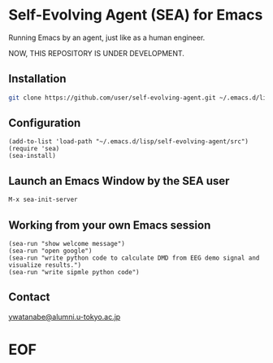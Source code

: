 <!-- ---
!-- title: ./self-evolving-agent/README.md
!-- author: ywatanabe
!-- date: 2024-12-06 03:38:03
!-- --- -->


# Self-Evolving Agent (SEA) for Emacs

Running Emacs by an agent, just like as a human engineer.

NOW, THIS REPOSITORY IS UNDER DEVELOPMENT.

## Installation

```bash
git clone https://github.com/user/self-evolving-agent.git ~/.emacs.d/lisp/self-evolving-agent
```

## Configuration
```elisp
(add-to-list 'load-path "~/.emacs.d/lisp/self-evolving-agent/src")
(require 'sea)
(sea-install)
```

## Launch an Emacs Window by the SEA user
``` bash
M-x sea-init-server
```

## Working from your own Emacs session

``` elisp
(sea-run "show welcome message")
(sea-run "open google")
(sea-run "write python code to calculate DMD from EEG demo signal and visualize results.")
(sea-run "write sipmle python code")
```






## 
## Contact
ywatanabe@alumni.u-tokyo.ac.jp




# EOF



